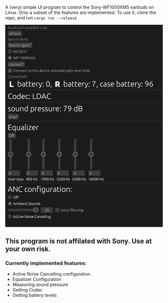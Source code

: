 A (very) simple UI program to control the Sony-WF1000XM5 earbuds on Linux. Only a subset of the features are implemented. To use it, clone the repo, and run
`cargo run --release`

![screenshot of the UI](/example.png?raw=true)


## This program is not affilated with Sony. Use at your own risk.


### Currently implemented features:
- Active Noise Cancelling configuration
- Equalizer Configuration
- Measuring sound pressure
- Getting Codec
- Getting battery levels
